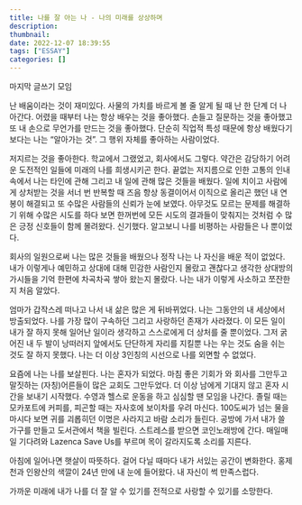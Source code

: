 ```yaml
---
title: 나를 잘 아는 나 - 나의 미래를 상상하며
description:
thumbnail:
date: 2022-12-07 18:39:55
tags: ["ESSAY"]
categories: []
---
```


마지막 글쓰기 모임

<!-- more -->

난 배움이라는 것이 재미있다. 사물의 가치를 바르게 볼 줄 알게 될 때 난 한 단계 더 나아간다. 어렸을 때부터 나는 항상 배우는 것을 좋아했다. 손들고 질문하는 것을 좋아했고 또 내 손으로 무언가를 만드는 것을 좋아했다. 단순히 직업적 특성 때문에 항상 배웠다기보다는 나는 “알아가는 것”. 그 행위 자체를 좋아하는 사람이었다.

저지르는 것을 좋아한다. 학교에서 그랬었고, 회사에서도 그렇다. 약간은 감당하기 어려운 도전적인 일들에 미래의 나를 희생시키곤 한다. 끝없는 저지름으로 인한 고통의 인내 속에서 나는 타인에 관해 그리고 내 일에 관해 많은 것들을 배웠다. 일에 치이고 사람에게 상처받는 것을 서너 번 반복할 때 즈음 항상 동결이어서 이직으로 올리곤 했던 내 연봉이 해결되고 또 수많은 사람들의 신뢰가 눈에 보였다. 아무것도 모르는 문제를 해결하기 위해 수많은 시도를 하다 보면 한꺼번에 모든 시도의 결과들이 맞춰지는 것처럼 수 많은 긍정 신호들이 함께 몰려왔다. 신기했다. 알고보니 나를 비평하는 사람들은 나 뿐이었다. 

회사의 일원으로써 나는 많은 것들을 배웠으나 정작 나는 나 자신을 배운 적이 없었다. 내가 이렇게나 예민하고 상대에 대해 민감한 사람인지 몰랐고 괜찮다고 생각한 상대방의 가시들을 기억 한편에 차곡차곡 쌓아 왔는지 몰랐다. 나는 내가 이렇게 사소하고 쪼잔한지 처음 알았다.

엄마가 갑작스레 떠나고 나서 내 삶은 많은 게 뒤바뀌었다. 나는 그동안의 내 세상에서 방출되었다. 나를 가장 많이 구속하던 그리고 사랑하던 존재가 사라졌다. 이 모든 일이 내가 잘 하지 못해 일어난 일이라 생각하고 스스로에게 더 상처를 줄 뿐이었다. 그저 굵어진 내 두 발이 낭떠러지 앞에서도 단단하게 자리를 지킬뿐 나는 우는 것도 숨을 쉬는 것도 잘 하지 못했다. 나는 더 이상 3인칭의 시선으로 나를 외면할 수 없었다.

요즘에 나는 나를 보살핀다. 나는 혼자가 되었다. 마침 좋은 기회가 와 회사를 그만두고 말짓하는 (자칭)어른들이 많은 교회도 그만두었다. 더 이상 남에게 기대지 않고 혼자 시간을 보내기 시작했다. 수영과 헬스로 운동을 하고 심심할 땐 모임을 나간다. 졸릴 때는 모카포트에 커피를, 피곤할 때는 자사호에 보이차를 우려 마신다. 100도씨가 넘는 물을 마시다 보면 귀를 괴롭히던 이명은 사라지고 바람 소리가 들린다. 공방에 가서 내가 쓸 가구를 만들고 도서관에서 책을 빌린다. 스트레스를 받으면 코인노래방에 간다. 매일매일 기다려와 Lazenca Save Us를 부르며 목이 갈라지도록 소리를 지른다.

아침에 일어나면 햇살이 따뜻하다. 걸어 다닐 때마다 내가 서있는 공간이 변화한다. 홍제천과 인왕산의 색깔이 24년 만에 내 눈에 들어왔다. 내 자신이 썩 만족스럽다.

가까운 미래에 내가 나를 더 잘 알 수 있기를 전적으로 사랑할 수 있기를 소망한다.